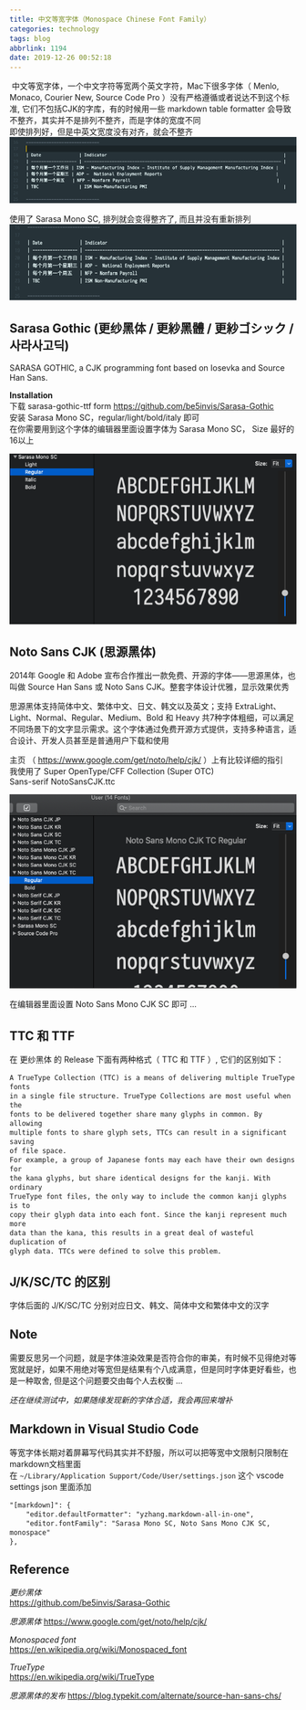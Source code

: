 ```yaml
---
title: 中文等宽字体（Monospace Chinese Font Family）
categories: technology
tags: blog
abbrlink: 1194
date: 2019-12-26 00:52:18
---
```


​
中文等宽字体，一个中文字符等宽两个英文字符，Mac下很多字体（ Menlo, Monaco, Courier New, Source Code Pro ）没有严格遵循或者说达不到这个标准, 它们不包括CJK的字库，有的时候用一些 markdown table formatter 会导致不整齐，其实并不是排列不整齐，而是字体的宽度不同  
​
即使排列好，但是中英文宽度没有对齐，就会不整齐  
![21bb4a49793092d7ba7bd6db7dd8cd45](monospace-chinese-font-family/5A821E0E-F5F7-409B-BDB7-4E987C3A198C.png)

使用了 Sarasa Mono SC, 排列就会变得整齐了, 而且并没有重新排列  
![3e429fbd7c1d497729da944f93f0dd02](monospace-chinese-font-family/F28D57C0-21BF-4A00-B0A8-F1DB5CB7BD54.png)

## Sarasa Gothic (更纱黑体 / 更紗黑體 / 更紗ゴシック / 사라사고딕)

SARASA GOTHIC, a CJK programming font based on Iosevka and Source Han Sans.  

**Installation**  
下载 sarasa-gothic-ttf form https://github.com/be5invis/Sarasa-Gothic  
安装 Sarasa Mono SC，regular/light/bold/italy 即可  
在你需要用到这个字体的编辑器里面设置字体为 Sarasa Mono SC， Size 最好的16以上  

![7d98a2385467a80ff9e6412e4198a8ca](monospace-chinese-font-family/AE86A8BD-619A-4A71-B4FB-F37783250DB3.png)


## Noto Sans CJK (思源黑体)  
2014年 Google 和 Adobe 宣布合作推出一款免费、开源的字体——思源黑体，也叫做 Source Han Sans 或 Noto Sans CJK。整套字体设计优雅，显示效果优秀    

思源黑体支持简体中文、繁体中文、日文、韩文以及英文；支持 ExtraLight、Light、Normal、Regular、Medium、Bold 和 Heavy 共7种字体粗细，可以满足不同场景下的文字显示需求。这个字体通过免费开源方式提供，支持多种语言，适合设计、开发人员甚至是普通用户下载和使用  

主页 （ https://www.google.com/get/noto/help/cjk/ ）上有比较详细的指引  
我使用了 Super OpenType/CFF Collection (Super OTC)  
Sans-serif	NotoSansCJK.ttc  

![967f4755779b57d690ca45dc6886a697](monospace-chinese-font-family/442F50EA-1780-427A-A901-BABCBDC8004D.png)

在编辑器里面设置 Noto Sans Mono CJK SC 即可 ...  


## TTC 和 TTF
在 更纱黑体 的 Release 下面有两种格式（ TTC 和 TTF ）, 它们的区别如下：
```
A TrueType Collection (TTC) is a means of delivering multiple TrueType fonts
in a single file structure. TrueType Collections are most useful when the
fonts to be delivered together share many glyphs in common. By allowing
multiple fonts to share glyph sets, TTCs can result in a significant saving
of file space.
For example, a group of Japanese fonts may each have their own designs for
the kana glyphs, but share identical designs for the kanji. With ordinary
TrueType font files, the only way to include the common kanji glyphs is to
copy their glyph data into each font. Since the kanji represent much more
data than the kana, this results in a great deal of wasteful duplication of
glyph data. TTCs were defined to solve this problem.
```

## J/K/SC/TC 的区别
字体后面的 J/K/SC/TC 分别对应日文、韩文、简体中文和繁体中文的汉字  

## Note
需要反思另一个问题，就是字体渲染效果是否符合你的审美，有时候不见得绝对等宽就是好，如果不用绝对等宽但是结果有个八成满意，但是同时字体更好看些，也是一种取舍, 但是这个问题要交由每个人去权衡 ...  


_还在继续测试中，如果随缘发现新的字体合适，我会再回来增补_

## Markdown in Visual Studio Code
等宽字体长期对着屏幕写代码其实并不舒服，所以可以把等宽中文限制只限制在markdown文档里面  
在 `~/Library/Application Support/Code/User/settings.json` 这个 vscode settings json 里面添加  

```
"[markdown]": {
    "editor.defaultFormatter": "yzhang.markdown-all-in-one",
    "editor.fontFamily": "Sarasa Mono SC, Noto Sans Mono CJK SC, monospace"
},
```



## Reference
_更纱黑体_  
https://github.com/be5invis/Sarasa-Gothic  

_思源黑体_
https://www.google.com/get/noto/help/cjk/

_Monospaced font_  
https://en.wikipedia.org/wiki/Monospaced_font  

_TrueType_  
https://en.wikipedia.org/wiki/TrueType  

_思源黑体的发布_
https://blog.typekit.com/alternate/source-han-sans-chs/

